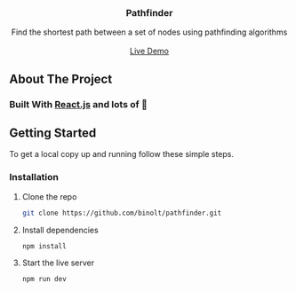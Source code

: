 <!-- PROJECT LOGO -->
<br />
<p align="center">
  <h3 align="center">Pathfinder</h3>

  <p align="center">
    Find the shortest path between a set of nodes using pathfinding algorithms
    <br />
    <br />
    <a target="_blank" rel="noopener noreferrer" href="https://main.d2mc6gq8ovxyln.amplifyapp.com/">Live Demo</a>
  </p>
</p>



<!-- ABOUT THE PROJECT -->
## About The Project

### Built With [React.js](https://reactjs.org/) and lots of 💜



<!-- GETTING STARTED -->
## Getting Started

To get a local copy up and running follow these simple steps.

### Installation

1. Clone the repo
   ```sh
   git clone https://github.com/binolt/pathfinder.git
   ```
2. Install dependencies
   ```sh
   npm install
   ```
3. Start the live server
   ```sh
   npm run dev
   ```
